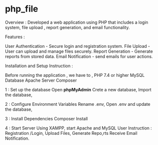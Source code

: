 # php_file
Overview : 
Developed a web application using PHP that includes a login system, file upload , report generation, and email functionality.

Features :

User Authentication - Secure login and registration system.
File Upload - User can upload and manage files securely.
Report Generation - Generate reports from stored data.
Email Notification - send emails for user actions.

Installation and Setup Instruction :

Before running the application , we have to ,
PHP 7.4 or higher
MySQL Database
Apache Server
Composer

1 : Set up the database 
Open **phpMyAdmin** 
Crete a new database, 
Import the database, 

2 : Configure Environment Variables
Rename .env,
Open .env and update the database,

3 : Install Dependencies 
Composer Install

4 : Start Server 
Using XAMPP, start Apache and MySQL
User Instruction :
Registration /Login,
Upload Files,
Generate Repo,rts
Receive Email Notification.
